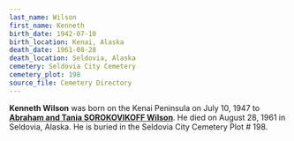 ```yaml
---
last_name: Wilson
first_name: Kenneth
birth_date: 1942-07-10
birth_location: Kenai, Alaska
death_date: 1961-08-28
death_location: Seldovia, Alaska
cemetery: Seldovia City Cemetery
cemetery_plot: 198
source_file: Cemetery Directory
---
```

**Kenneth Wilson** was born on the Kenai Peninsula on July 10, 1947 to [**Abraham and Tania SOROKOVIKOFF Wilson**](../_families/Wilson_Family.md).  He died on August 28, 1961 in Seldovia, Alaska.  He is buried in the Seldovia City Cemetery Plot # 198.
